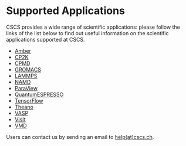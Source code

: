 # Supported Applications

CSCS provides a wide range of scientific applications: please follow the links of the list below to find out useful information on the scientific applications supported at CSCS.

* [Amber](amber)
* [CP2K](cp2k)
* [CPMD](cpmd)
* [GROMACS](gromacs)
* [LAMMPS](lammps)
* [NAMD](namd)
* [ParaView](paraview)
* [QuantumESPRESSO](quantumespresso)
* [TensorFlow](tensorflow)
* [Theano](theano)
* [VASP](vasp)
* [VisIt](visit)
* [VMD](vmd)

Users can contact us by sending an email to [help(at)cscs.ch](mailto:help@cscs.ch).
